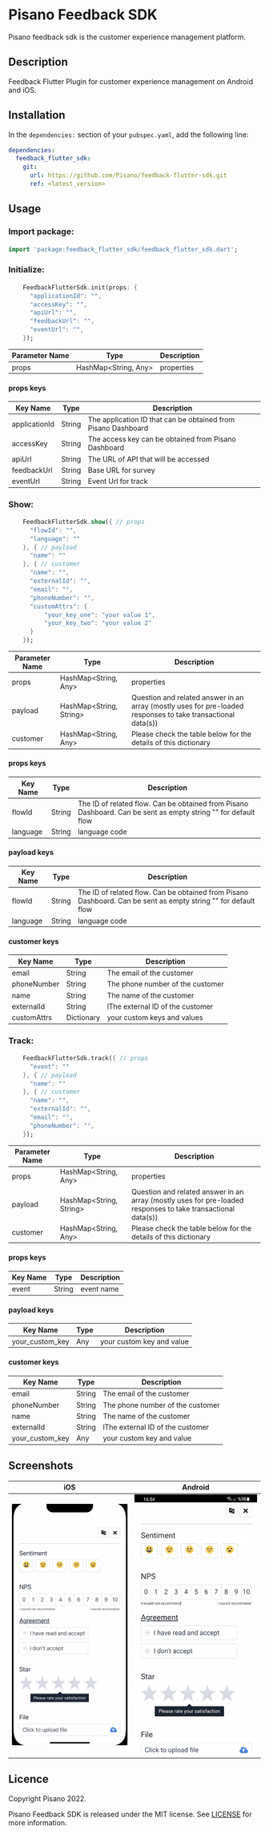 
# Pisano Feedback SDK

Pisano feedback sdk is the customer experience management platform.

## Description

Feedback Flutter Plugin for customer experience management on Android and iOS.

## Installation

In the `dependencies:` section of your `pubspec.yaml`, add the following line:

```yaml
dependencies:
  feedback_flutter_sdk:
    git:
      url: https://github.com/Pisano/feedback-flutter-sdk.git
      ref: <latest_version>
```

## Usage

### Import package:

``` dart
import 'package:feedback_flutter_sdk/feedback_flutter_sdk.dart';
```

### Initialize:

``` dart
    FeedbackFlutterSdk.init(props: {
      "applicationId": "",
      "accessKey": "",
      "apiUrl": "",
      "feedbackUrl": "",
      "eventUrl": "",
    });
```
| Parameter Name | Type  | Description  |
| ------- | --- | --- |
| props | HashMap<String, Any> | properties |


#### props keys
| Key Name | Type  | Description  |
| ------- | --- | --- |
| applicationId | String | The application ID that can be obtained from Pisano Dashboard |
| accessKey | String | The access key can be obtained from Pisano Dashboard |
| apiUrl | String | The URL of API that will be accessed |
| feedbackUrl | String | Base URL for survey |
| eventUrl | String | Event Url for track |

### Show:

``` dart
    FeedbackFlutterSdk.show({ // props
      "flowId": "",
      "language": ""
    }, { // payload
      "name": ""
    }, { // customer
      "name": "",
      "externalId": "",
      "email": "",
      "phoneNumber": "",
      "customAttrs": {
          "your_key_one": "your value 1",
          "your_key_two": "your value 2"
      }
    });
```

| Parameter Name | Type  | Description  |
| ------- | --- | --- |
| props | HashMap<String, Any> | properties |
| payload | HashMap<String, String> | Question and related answer in an array (mostly uses for pre-loaded responses to take transactional data(s)) |
| customer | HashMap<String, Any> | Please check the table below for the details of this dictionary |

#### props keys
| Key Name | Type  | Description  |
| ------- | --- | --- |
| flowId | String | The ID of related flow. Can be obtained from Pisano Dashboard. Can be sent as empty string "" for default flow |
| language | String | language code |

#### payload keys
| Key Name | Type  | Description  |
| ------- | --- | --- |
| flowId | String | The ID of related flow. Can be obtained from Pisano Dashboard. Can be sent as empty string "" for default flow |
| language | String | language code |

#### customer keys
| Key Name | Type  | Description  |
| ------- | --- | --- |
| email | String | The email of the customer |
| phoneNumber | String | The phone number of the customer |
| name | String | The name of the customer |
| externalId | String | lThe external ID of the customer |
| customAttrs | Dictionary | your custom keys and values |

### Track:

``` dart
    FeedbackFlutterSdk.track({ // props
      "event": ""
    }, { // payload
      "name": ""
    }, { // customer
      "name": "",
      "externalId": "",
      "email": "",
      "phoneNumber": "",
    });
```

| Parameter Name | Type  | Description  |
| ------- | --- | --- |
| props | HashMap<String, Any> | properties |
| payload | HashMap<String, String> | Question and related answer in an array (mostly uses for pre-loaded responses to take transactional data(s)) |
| customer | HashMap<String, Any> | Please check the table below for the details of this dictionary |

#### props keys
| Key Name | Type  | Description  |
| ------- | --- | --- |
| event | String | event name |

#### payload keys
| Key Name | Type  | Description  |
| ------- | --- | --- |
| your_custom_key | Any | your custom key and value |

#### customer keys
| Key Name | Type  | Description  |
| ------- | --- | --- |
| email | String | The email of the customer |
| phoneNumber | String | The phone number of the customer |
| name | String | The name of the customer |
| externalId | String | lThe external ID of the customer |
| your_custom_key | Any | your custom key and value |

## Screenshots

iOS              |  Android 
:-------------------------:|:-------------------------:
![alt-text-1](https://github.com/Pisano/feedback-flutter-sdk/blob/main/screenshots/screenshot_ios.png)  |  ![alt-text-2](https://github.com/Pisano/feedback-flutter-sdk/blob/main/screenshots/screenshot_android.png)

## Licence

Copyright Pisano 2022.

Pisano Feedback SDK is released under the MIT license. See [LICENSE](https://github.com/Pisano/feedback-flutter-sdk/blob/main/LICENSE)  for more information.
